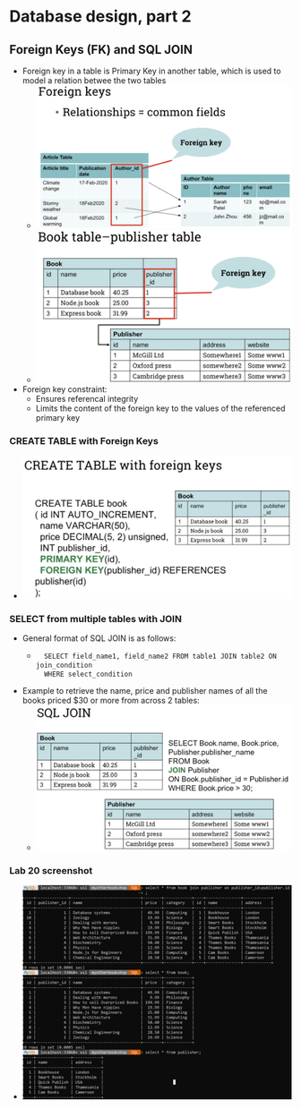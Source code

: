 # Database design, part 2
## Foreign Keys (FK) and SQL JOIN
- Foreign key in a table is Primary Key in another table, which is used to model a relation betwee the two tables
    - ![alt text](image-1.png)
    - ![alt text](image-2.png)
- Foreign key constraint:
    - Ensures referencal integrity
    - Limits the content of the foreign key to the values of the referenced primary key

### CREATE TABLE with Foreign Keys
- ![alt text](image-3.png)

### SELECT from multiple tables with JOIN
- General format of SQL JOIN is as follows:
    - ```
        SELECT field_name1, field_name2 FROM table1 JOIN table2 ON join_condition 
        WHERE select_condition
      ```
- Example to retrieve the name, price and publisher names of all the books priced $30 or more from across 2 tables:
    - ![alt text](image-4.png)

### Lab 20 screenshot
- ![alt text](image-5.png)